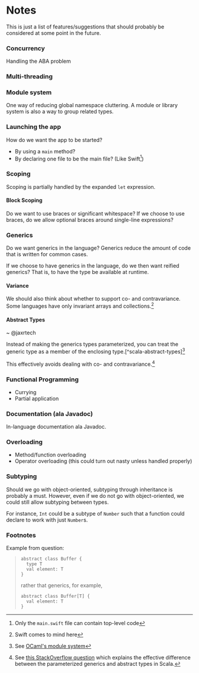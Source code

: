 # Notes

This is just a list of features/suggestions that should probably
be considered at some point in the future.

### Concurrency

Handling the ABA problem

### Multi-threading

### Module system

One way of reducing global namespace cluttering.
A module or library system is also a way to group related types.

### Launching the app

How do we want the app to be started?

* By using a `main` method?
* By declaring one file to be the main file? (Like Swift[^swift-main])

### Scoping

Scoping is partially handled by the expanded `let` expression.

#### Block Scoping

Do we want to use braces or significant whitespace?
If we choose to use braces, do we allow optional braces around single-line
expressions?

### Generics

Do we want generics in the language?
Generics reduce the amount of code that is written for common cases.

If we choose to have generics in the language, do we then want reified generics?
That is, to have the type be available at runtime.

#### Variance

We should also think about whether to support co- and contravariance.
Some languages have only invariant arrays and collections.[^swift-variance]

#### Abstract Types

~ @jaxrtech

Instead of making the generics types parameterized, you can treat the generic
type as a member of the enclosing type.[^scala-abstract-types][^ocaml-module-system]

This effectively avoids dealing with co- and contravariance.[^scala-abstract-types-explained]

### Functional Programming

* Currying
* Partial application

### Documentation (ala Javadoc)

In-language documentation ala Javadoc.

### Overloading

* Method/function overloading
* Operator overloading (this could turn out nasty unless handled properly)

### Subtyping

Should we go with object-oriented, subtyping through inheritance is probably a must.
However, even if we do not go with object-oriented, we could still allow
subtyping between types.

For instance, `Int` could be a subtype of `Number` such that a function
could declare to work with just `Number`s.


### Footnotes

[^swift-main]: Only the `main.swift` file can contain top-level code   
[^swift-variance]: Swift comes to mind here  
[^scala-abstract-types-docs]: See [Scala's abstract types][AbstractTypes-Scala]  
[^ocaml-module-system]: See [OCaml's module system][AbstractTypes-OCaml]  
[^scala-abstract-types-explained]: See [this StackOverflow question][AbstractTypes-StackOverflow]
which explains the effective difference between the parameterized generics and
abstract types in Scala.

Example from question:  
>
> ```
> abstract class Buffer {
>   type T
>   val element: T
> }
> ```
>
> rather that generics, for example,
>
> ``` 
> abstract class Buffer[T] {
>   val element: T
> }
> ```


 [AbstractTypes-Scala]: http://docs.scala-lang.org/tutorials/tour/abstract-types.html
 [AbstractTypes-StackOverflow]: http://stackoverflow.com/q/1154571/809572
 [AbstractTypes-OCaml]: https://realworldocaml.org/v1/en/html/functors.html#a-bigger-example-computing-with-intervals
